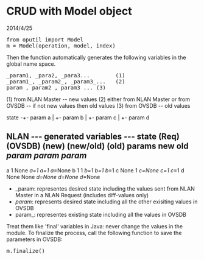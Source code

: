 CRUD with Model object
======================
2014/4/25

<pre>
from oputil import Model
m = Model(operation, model, index)
</pre>

Then the function automatically generates the following variables in the global name space.

<pre>
_param1, _para2, _para3...        (1) 
_param1_, _param2_, _param3_...   (2)
param_, param2_, param3_... (3)
</pre>

(1) from NLAN Master -- new values 
(2) either from NLAN Master or from OVSDB -- if not new values then old values
(3) from OVSDB -- old values

state -+- param a
       |
       +- param b
       |
       +- param c
       |
       +- param d

NLAN                  --- generated variables ---
state  (Req)  (OVSDB)  (new)  (new/old)  (old)
params  new     old   _param   _param_   param_
-------------------------------------------------
a        1      None   _a=1     _a_=1    a_=None
b        1       1     _b=1     _b_=1    b_=1
c      None      1     _c=None  _c_=1    c_=1
d      None     None   _d=None  _d_=None d_=None
</pre>
  
* _param: representes desired state including the values sent from NLAN Master in a NLAN Request (includes diff-values only)
* _param_: represents desired state including all the other exisiting values in OVSDB
* param_: representes existing state including all the values in OVSDB 

Treat them like 'final' variables in Java: never change the values in the module.
To finalize the process, call the following function to save the parameters in OVSDB:
<pre>
m.finalize()
</pre>

